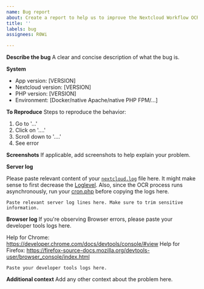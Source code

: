 ```yaml
---
name: Bug report
about: Create a report to help us to improve the Nextcloud Workflow OCR app
title: ''
labels: bug
assignees: R0Wi

---
```


**Describe the bug**
A clear and concise description of what the bug is.

**System**

- App version: [VERSION]
- Nextcloud version: [VERSION]
- PHP version: [VERSION]
- Environment: [Docker/native Apache/native PHP FPM/...]

**To Reproduce**
Steps to reproduce the behavior:
1. Go to '...'
2. Click on '....'
3. Scroll down to '....'
4. See error

**Screenshots**
If applicable, add screenshots to help explain your problem.

**Server log**

Please paste relevant content of your [ `nextcloud.log`](https://docs.nextcloud.com/server/latest/admin_manual/configuration_server/logging_configuration.html#logging) file here.  It might make sense to first decrease the [Loglevel](https://docs.nextcloud.com/server/latest/admin_manual/configuration_server/logging_configuration.html#log-level). Also, since the OCR process runs asynchronously, run your [cron.php](https://docs.nextcloud.com/server/latest/admin_manual/configuration_server/background_jobs_configuration.html#cron) before copying the logs here.

```
Paste relevant server log lines here. Make sure to trim sensitive information.
```

**Browser log**
If you're observing Browser errors, please paste your developer tools logs here. 

Help for Chrome: https://developer.chrome.com/docs/devtools/console/#view
Help for Firefox: https://firefox-source-docs.mozilla.org/devtools-user/browser_console/index.html

```
Paste your developer tools logs here. 
```

**Additional context**
Add any other context about the problem here.
